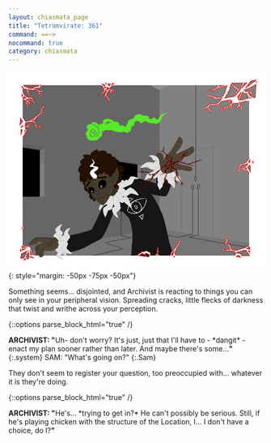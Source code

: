 ```yaml
---
layout: chiasmata_page
title: "Tetrumvirate: 361"
command: ==~>
nocommand: true
category: chiasmata
---
```


![361](/chiasmata/images/narrative/359.png){: style="margin: -50px -75px -50px"}

Something seems... disjointed, and Archivist is reacting to things you can only see in your peripheral vision.  Spreading cracks, little flecks of darkness that twist and writhe across your perception.

{::options parse_block_html="true" /}
<div class="dialogue">
<b>ARCHIVIST: "</b>Uh- don't worry? It's just, just that I'll have to - *dangit* - enact my plan sooner rather than later. And maybe there's some...<b>"</b> 
{:.system}
SAM: "What's going on?" 
{:.Sam}
</div>

They don't seem to register your question, too preoccupied with... whatever it is they're doing.

{::options parse_block_html="true" /}
<div class="dialogue">
<b>ARCHIVIST: "</b>He's... *trying to get in?* He can't possibly be serious. Still, if he's playing chicken with the structure of the Location, I... I don't have a choice, do I?<b>"</b>
</div>